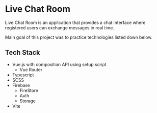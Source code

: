 # Live Chat Room
Live Chat Room is an application that provides a chat interface where registered users can exchange messages in real time.

Main goal of this project was to practice technologies listed down below.

## Tech Stack
- Vue.js with composition API using setup script
    - Vue Router
- Typescript
- SCSS
- Firebase
    - FireStore
    - Auth
    - Storage
- Vite
